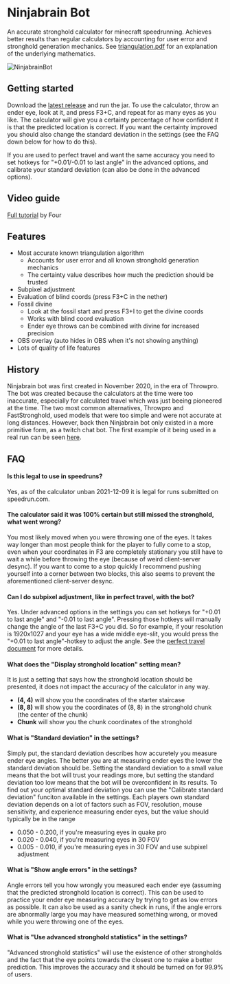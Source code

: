 # Ninjabrain Bot
An accurate stronghold calculator for minecraft speedrunning. Achieves better results than regular calculators by accounting for user error and stronghold generation mechanics. See [triangulation.pdf](https://github.com/Ninjabrain1/Ninjabrain-Bot/blob/main/triangulation.pdf) for an explanation of the underlying mathematics.

![NinjabrainBot](https://i.imgur.com/oLJo3Cn.png)

## Getting started

Download the [latest release](https://github.com/Ninjabrain1/Ninjabrain-Bot/releases/latest) and run the jar. To use the calculator, throw an ender eye, look at it, and press F3+C, and repeat for as many eyes as you like. The calculator will give you a certainty percentage of how confident it is that the predicted location is correct. If you want the certainty improved you should also change the standard deviation in the settings (see the FAQ down below for how to do this). 

If you are used to perfect travel and want the same accuracy you need to set hotkeys for "+0.01/-0.01 to last angle" in the advanced options, and calibrate your standard deviation (can also be done in the advanced options).

## Video guide

[Full tutorial](https://www.youtube.com/watch?v=Rx8i7e5lu7g)  by Four

## Features
* Most accurate known triangulation algorithm
    * Accounts for user error and all known stronghold generation mechanics
    * The certainty value describes how much the prediction should be trusted
* Subpixel adjustment
* Evaluation of blind coords (press F3+C in the nether)
* Fossil divine
    * Look at the fossil start and press F3+I to get the divine coords
    * Works with blind coord evaluation
    * Ender eye throws can be combined with divine for increased precision
* OBS overlay (auto hides in OBS when it's not showing anything)
* Lots of quality of life features

## History

Ninjabrain bot was first created in November 2020, in the era of Throwpro. The bot was created because the calculators at the time were too inaccurate, especially for calculated travel which was just beeing pioneered at the time. The two most common alternatives, Throwpro and FastStronghold, used models that were too simple and were not accurate at long distances. However, back then Ninjabrain bot only existed in a more primitive form, as a twitch chat bot. The first example of it being used in a real run can be seen [here](https://youtu.be/zK96gjkLTGc?t=880).

## FAQ

#### Is this legal to use in speedruns?
Yes, as of the calculator unban 2021-12-09 it is legal for runs submitted on speedrun.com.

#### The calculator said it was 100% certain but still missed the stronghold, what went wrong?
You most likely moved when you were throwing one of the eyes. It takes way longer than most people think for the player to fully come to a stop, even when your coordinates in F3 are completely stationary you still have to wait a while before throwing the eye (because of weird client-server desync). If you want to come to a stop quickly I recommend pushing yourself into a corner between two blocks, this also seems to prevent the aforementioned client-server desync. 

#### Can I do subpixel adjustment, like in perfect travel, with the bot?
Yes. Under advanced options in the settings you can set hotkeys for "+0.01 to last angle" and "-0.01 to last angle". Pressing those hotkeys will manually change the angle of the last F3+C you did. So for example, if your resolution is 1920x1027 and your eye has a wide middle eye-slit, you would press the "+0.01 to last angle"-hotkey to adjust the angle. See the [perfect travel document](https://docs.google.com/document/d/1JTMOIiS-Hl6_giEB0IQ5ki7UV-gvUXnNmoxhYoSgEAA/edit#heading=h.agb0mdup7ims) for more details.

#### What does the "Display stronghold location" setting mean?
It is just a setting that says how the stronghold location should be presented, it does not impact the accuracy of the calculator in any way. 
* **(4, 4)** will show you the coordinates of the starter staircase
* **(8, 8)** will show you the coordinates of (8, 8) in the stronghold chunk (the center of the chunk)
* **Chunk** will show you the chunk coordinates of the stronghold

#### What is "Standard deviation" in the settings?
Simply put, the standard deviation describes how accuretely you measure ender eye angles. The better you are at measuring ender eyes the lower the standard deviation should be. Setting the standard deviation to a small value means that the bot will trust your readings more, but setting the standard deviation too low means that the bot will be overconfident in its results. To find out your optimal standard deviation you can use the "Calibrate standard deviation" funciton available in the settings. Each players own standard deviation depends on a lot of factors such as FOV, resolution, mouse sensitivity, and experience measuring ender eyes, but the value should typically be in the range
* 0.050 - 0.200, if you're measuring eyes in quake pro
* 0.020 - 0.040, if you're measuring eyes in 30 FOV
* 0.005 - 0.010, if you're measuring eyes in 30 FOV and use subpixel adjustment

#### What is "Show angle errors" in the settings?
Angle errors tell you how wrongly you measured each ender eye (assuming that the predicted stronghold location is correct). This can be used to practice your ender eye measuring accuracy by trying to get as low errors as possible. It can also be used as a sanity check in runs, if the angle errors are abnormally large you may have measured something wrong, or moved while you were throwing one of the eyes.

#### What is "Use advanced stronghold statistics" in the settings?
"Advanced stronghold statistics" will use the existence of other strongholds and the fact that the eye points towards the closest one to make a better prediction. This improves the accuracy and it should be turned on for 99.9% of users. 

